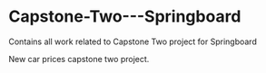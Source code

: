 # Capstone-Two---Springboard
Contains all work related to Capstone Two project for Springboard

New car prices capstone two project.
